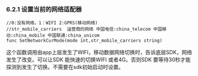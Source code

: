 ### 6.2.1 设置当前的网络适配器

```
//0:没有网络，1：WIFI 2:GPRS(移动网络)
//str_mobile_carriers  运营商的网络 中国电信:china_telecom 中国移动:china_mobile 中国联通:china_unicom
func SetNetworkCurMode(mode int,str_mobile_carriers string)
```

这个函数调用由app上层发生了WIFI，移动数据网络切换时，告诉底层SDK，网络发生了改变。可以让SDK 能快速的切换WIFI 或者4G。否则SDK 要等待30秒才能探测到发生了切换。不需要在sdk初始启动时设置。







